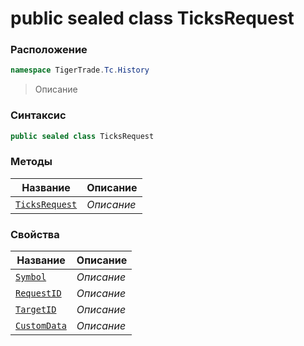 
# public sealed class TicksRequest
### Расположение
```csharp
namespace TigerTrade.Tc.History
```



> Описание

### Синтаксис
```csharp
public sealed class TicksRequest
```


### Методы
| Название | Описание |
| --- | --- |
| [`TicksRequest`](./TicksRequest.cs/Методы/TicksRequest.md) | *Описание* |

### Свойства
| Название | Описание |
| --- | --- |
| [`Symbol`](./TicksRequest.cs/Свойства/Symbol.md) | *Описание* |
| [`RequestID`](./TicksRequest.cs/Свойства/RequestID.md) | *Описание* |
| [`TargetID`](./TicksRequest.cs/Свойства/TargetID.md) | *Описание* |
| [`CustomData`](./TicksRequest.cs/Свойства/CustomData.md) | *Описание* |



